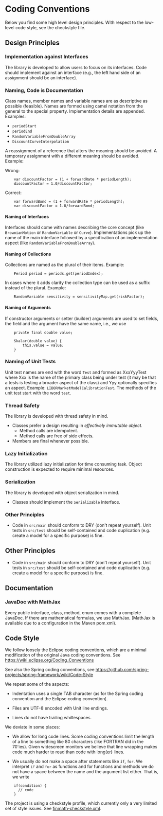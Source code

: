 # Coding Conventions


Below you find some high level design principles. With respect to the low-level code style, see the checkstyle file.


## Design Principles


### Implementation against Interfaces

The library is developed to allow users to focus on its interfaces. Code should implement against an interface (e.g., the left hand side of an assignment should be an interface).


### Naming, Code is Documentation

Class names, member names and variable names are as descriptive as possible (feasible).
Names are formed using camel notation from the general to the special property. Implementation
details are appended. Examples:

  - `periodStart`
  - `periodEnd`
  - `RandomVariableFromDoubleArray`
  - `DiscountCurveInterpolation`

A reassignment of a reference that alters the meaning should be avoided. A temporary assignment with a different meaning should be avoided. Example:

Wrong:

```
	var discountFactor = (1 + forwardRate * periodLength);
	discountFactor = 1.0/discountFactor;
```

Correct:

```
	var forwardBond = (1 + forwardRate * periodLength);
	var discountFactor = 1.0/forwardBond;
```


#### Naming of Interfaces

Interfaces should come with names describing the core concept (like `BrownianMotion`  or `RandomVariable` or `Curve`). Implementations pick up the name of the main interface followed by a specification of an implementation aspect (like `RandomVariableFromDoubleArray`).


#### Naming of Collections

Collections are named as the plural of their items. Example:

```
	Period period = periods.get(periodIndex);
```

In cases where it adds clarity the collection type can be used as a suffix instead of the plural. Example:

```
	RandomVariable sensitivity = sensitivityMap.get(riskFactor);
```

#### Naming of Arguments

If constructor arguments or setter (builder) arguments are used to set fields, the field and the argument have the same name, i.e., we use

```
	private final double value;
	
	Skalar(double value) {
		this.value = value;
	}
```


### Naming of Unit Tests

Unit test names are end with the word `Test` and formed as XxxYyyTest where Xxx is the name of the primary class being under test (it may be that a tests is testing a broader aspect of the class) and Yyy optionally specifies an aspect. Example: `LIBORMarketModelCalibrationTest`. The methods of the unit test start with the word `test`.



### Thread Safety

The library is developed with thread safety in mind.

-   Classes prefer a design resulting in *effectively immutable object*.
    -   Method calls are idempotent.
    -   Method calls are free of side effects.
-   Members are final whenever possible.



### Lazy Initialization

The library utilized lazy initialization for time consuming task. Object construction is expected to require minimal resources.



### Serialization

The library is developed with object serialization in mind.

-   Classes should implement the `Serializable` interface.


### Other Principles

- Code in `src/main` should conform to DRY (don't repeat yourself). Unit tests in `src/test` should be self-contained and code duplication (e.g. create a model for a specific purpose) is fine.


## Other Principles

- Code in `src/main` should conform to DRY (don't repeat yourself). Unit tests in `src/test` should be self-contained and code duplication (e.g. create a model for a specific purpose) is fine.


## Documentation

### JavaDoc with MathJax

Every public interface, class, method, enum comes with a complete JavaDoc. If there are mathematical formulas, we use MathJax. (MathJax is available due to a configuration in the Maven pom.xml).


## Code Style

We follow loosely the Eclipse coding conventions, which are a minimal modification of the original Java coding conventions. See https://wiki.eclipse.org/Coding_Conventions

See also the Spring coding conventions, see https://github.com/spring-projects/spring-framework/wiki/Code-Style

We repeat some of the aspects:

-   Indentation uses a single TAB character (as for the Spring coding convention and the Eclipse coding convention).

-   Files are UTF-8 encoded with Unit line endings.

-	Lines do not have trailing whiltespaces.



We deviate in some places:

-   We allow for long code lines. Some coding conventions limit the length of a line to something like 80 characters (like FORTRAN did in the 70'ies). Given widescreen monitors we believe that line wrapping makes code much harder to read than code with long(er) lines.

-   We usually do not make a space after statements like `íf`, `for`. We interpret `íf` and `for` as functions and for functions and methods we do not have a space between the name and the argument list either. That is, we write

```
    if(condition) {
      // code
    }
```

The project is using a checkstyle profile, which currently only a very limited set 
of style issues. See [finmath-checkstyle.xml](https://github.com/finmath/finmath-lib/blob/master/finmath-checkstyle.xml).

